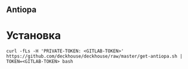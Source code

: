 Antiopa
-------

# Установка

```
curl -fLs -H 'PRIVATE-TOKEN: <GITLAB-TOKEN>'  https://github.com/deckhouse/deckhouse/raw/master/get-antiopa.sh | TOKEN=<GITLAB-TOKEN> bash
```
